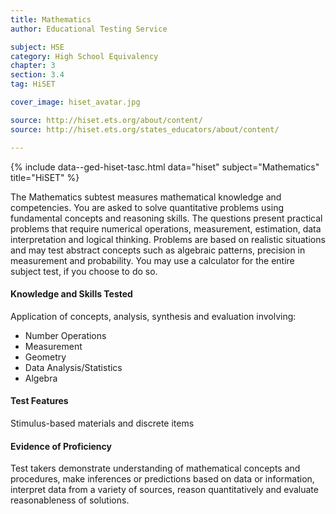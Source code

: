 ```yaml
---
title: Mathematics
author: Educational Testing Service

subject: HSE
category: High School Equivalency
chapter: 3
section: 3.4
tag: HiSET

cover_image: hiset_avatar.jpg

source: http://hiset.ets.org/about/content/
source: http://hiset.ets.org/states_educators/about/content/

---
```

{% include data--ged-hiset-tasc.html data="hiset" subject="Mathematics" title="HiSET" %}

The Mathematics subtest measures mathematical knowledge and competencies. You are asked to solve quantitative problems using fundamental concepts and reasoning skills. The questions present practical problems that require numerical operations, measurement, estimation, data interpretation and logical thinking. Problems are based on realistic situations and may test abstract concepts such as algebraic patterns, precision in measurement and probability. You may use a calculator for the entire subject test, if you choose to do so.

#### Knowledge and Skills Tested

Application of concepts, analysis, synthesis and evaluation involving:

  * Number Operations
  * Measurement
  * Geometry
  * Data Analysis/Statistics
  * Algebra

#### Test Features

Stimulus-based materials and discrete items

#### Evidence of Proficiency

Test takers demonstrate understanding of mathematical concepts and procedures, make inferences or predictions based on data or information, interpret data from a variety of sources, reason quantitatively and evaluate reasonableness of solutions.
